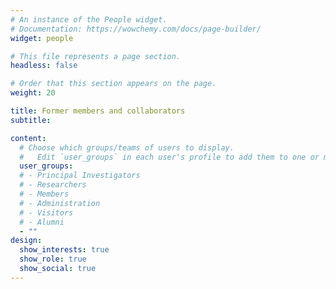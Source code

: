 ```yaml
---
# An instance of the People widget.
# Documentation: https://wowchemy.com/docs/page-builder/
widget: people

# This file represents a page section.
headless: false

# Order that this section appears on the page.
weight: 20

title: Former members and collaborators
subtitle:

content:
  # Choose which groups/teams of users to display.
  #   Edit `user_groups` in each user's profile to add them to one or more of these groups.
  user_groups:
  # - Principal Investigators
  # - Researchers
  # - Members
  # - Administration
  # - Visitors
  # - Alumni
  - ""
design:
  show_interests: true
  show_role: true
  show_social: true
---
```

